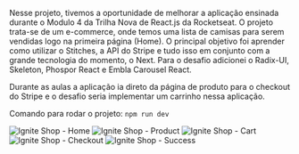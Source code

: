 Nesse projeto, tivemos a oportunidade de melhorar a aplicação ensinada durante o Modulo 4 da Trilha Nova de React.js da Rocketseat.
O projeto trata-se de um e-commerce, onde temos uma lista de camisas para serem vendidas logo na primeira página (Home).
O principal objetivo foi aprender como utilizar o Stitches, a API do Stripe e tudo isso em conjunto com a grande tecnologia do momento, o Next.
Para o desafio adicionei o Radix-UI, Skeleton, Phospor React e Embla Carousel React.

Durante as aulas a aplicação ia direto da página de produto para o checkout do Stripe e o desafio seria implementar um carrinho nessa aplicação.

Comando para rodar o projeto: ```npm run dev```

![Ignite Shop - Home](https://imgur.com/OggaK9y.png)
![Ignite Shop - Product](https://imgur.com/Jh1l930.png)
![Ignite Shop - Cart](https://imgur.com/FSbcMZe.png)
![Ignite Shop - Checkout](https://imgur.com/SYLIRrD.png)
![Ignite Shop - Success](https://imgur.com/eHlSscR.png)

